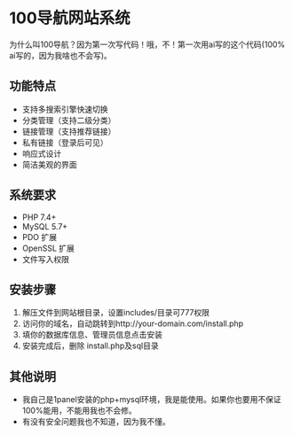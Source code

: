 # 100导航网站系统

为什么叫100导航？因为第一次写代码！哦，不！第一次用ai写的这个代码(100% ai写的，因为我啥也不会写)。

## 功能特点

- 支持多搜索引擎快速切换
- 分类管理（支持二级分类）
- 链接管理（支持推荐链接）
- 私有链接（登录后可见）
- 响应式设计
- 简洁美观的界面

## 系统要求

- PHP 7.4+
- MySQL 5.7+
- PDO 扩展
- OpenSSL 扩展
- 文件写入权限

## 安装步骤

1. 解压文件到网站根目录，设置includes/目录可777权限
2. 访问你的域名，自动跳转到http://your-domain.com/install.php
3. 填你的数据库信息、管理员信息点击安装
4. 安装完成后，删除 install.php及sql目录


## 其他说明

- 我自己是1panel安装的php+mysql环境，我是能使用。如果你也要用不保证100%能用，不能用我也不会修。
- 有没有安全问题我也不知道，因为我不懂。
